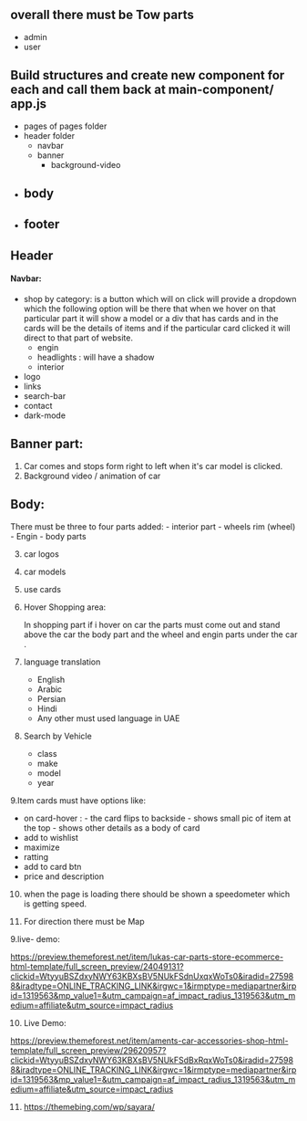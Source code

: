 ## overall there must be Tow parts

- admin 
- user

## Build structures and create new component for each and call them back at main-component/ app.js

- pages of pages folder
- header folder 
    - navbar
    - banner
        - background-video
- body
    - 
- footer
    - 
## Header
#### Navbar: 

- shop by category: is a button which will on click will provide a dropdown which the following option will be there that when we hover on that particular part it will show a model or a div that has cards and in the cards will be the details of items and if the particular card clicked it will direct to that part of website.
    - engin
    - headlights : will have a shadow
    - interior
- logo
- links
- search-bar
- contact 
- dark-mode

## Banner part:
1. Car comes and stops form right to left when it's car model is clicked.
2. Background video / animation of car 

## Body:
There must be three to four parts added:
    - interior part 
    - wheels rim (wheel)
    - Engin 
    - body parts


3. car logos
4. car models 
5. use cards 
6. Hover Shopping area:

    In shopping part if i hover on car the parts must come out and stand above the car the body part and the wheel and engin parts under the car .

7. language translation
    - English
    - Arabic
    - Persian
    - Hindi
    - Any other must used language in UAE

8. Search by Vehicle
    - class
    - make
    - model
    - year

9.Item cards must have options like:

 - on card-hover :
        - the card flips to backside
        - shows small pic of item at the top
        - shows other details as a body of card
 - add to wishlist 
 - maximize 
 - ratting
 - add to card btn
 - price and description
10. when the page is loading there should be shown a speedometer which is getting speed.

11. For direction there must be Map 

9.live- demo:

https://preview.themeforest.net/item/lukas-car-parts-store-ecommerce-html-template/full_screen_preview/24049131?clickid=WtyyuBSZdxyNWY63KBXsBV5NUkFSdnUxqxWoTs0&iradid=275988&iradtype=ONLINE_TRACKING_LINK&irgwc=1&irmptype=mediapartner&irpid=1319563&mp_value1=&utm_campaign=af_impact_radius_1319563&utm_medium=affiliate&utm_source=impact_radius

10. Live Demo:

https://preview.themeforest.net/item/aments-car-accessories-shop-html-template/full_screen_preview/29620957?clickid=WtyyuBSZdxyNWY63KBXsBV5NUkFSdBxRqxWoTs0&iradid=275988&iradtype=ONLINE_TRACKING_LINK&irgwc=1&irmptype=mediapartner&irpid=1319563&mp_value1=&utm_campaign=af_impact_radius_1319563&utm_medium=affiliate&utm_source=impact_radius


11. https://themebing.com/wp/sayara/